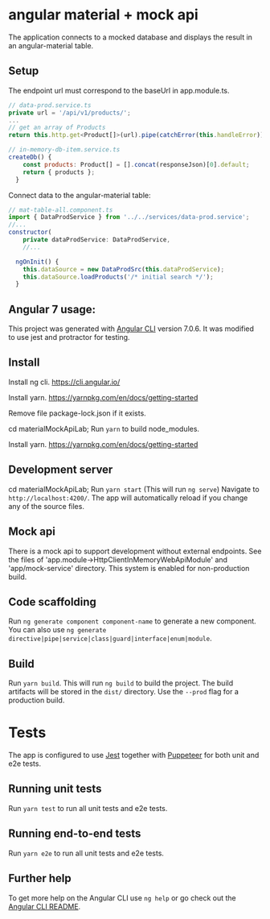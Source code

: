 # angular material + mock api

The application connects to a mocked database and displays the result in an angular-material table.

## Setup
The endpoint url must correspond to the baseUrl in app.module.ts.
```javascript
// data-prod.service.ts
private url = '/api/v1/products/';
...
// get an array of Products
return this.http.get<Product[]>(url).pipe(catchError(this.handleError));
```
```javascript
// in-memory-db-item.service.ts
createDb() {
    const products: Product[] = [].concat(responseJson)[0].default;
    return { products };
  }
```
Connect data to the angular-material table:
```javascript
// mat-table-all.component.ts
import { DataProdService } from '../../services/data-prod.service';
//...
constructor(
    private dataProdService: DataProdService,
    //...

  ngOnInit() {
    this.dataSource = new DataProdSrc(this.dataProdService);
    this.dataSource.loadProducts('/* initial search */');
  }
```


## Angular 7 usage:

This project was generated with [Angular CLI](https://github.com/angular/angular-cli) version 7.0.6.
It was modified to use jest and protractor for testing.


## Install
Install ng cli.
https://cli.angular.io/

Install yarn.
https://yarnpkg.com/en/docs/getting-started

Remove file package-lock.json if it exists.

cd materialMockApiLab;
Run `yarn` to build node_modules.

Install yarn.
https://yarnpkg.com/en/docs/getting-started

## Development server
cd materialMockApiLab;
Run `yarn start`
(This will run `ng serve`)
Navigate to `http://localhost:4200/`. The app will automatically reload if you change any of the source files.

## Mock api
There is a mock api to support development without external endpoints. See the files of 'app.module->HttpClientInMemoryWebApiModule' and 'app/mock-service' directory. This system is enabled for non-production build.

## Code scaffolding
Run `ng generate component component-name` to generate a new component. You can also use `ng generate directive|pipe|service|class|guard|interface|enum|module`.

## Build
Run `yarn build`.
This will run `ng build` to build the project. The build artifacts will be stored in the `dist/` directory. Use the `--prod` flag for a production build.

# Tests
The app is configured to use [Jest](https://jestjs.io/) together with [Puppeteer](https://developers.google.com/web/tools/puppeteer/) for both unit and e2e tests.

## Running unit tests
Run `yarn test` to run all unit tests and e2e tests. 

## Running end-to-end tests
Run `yarn e2e` to run all unit tests and e2e tests.

## Further help
To get more help on the Angular CLI use `ng help` or go check out the [Angular CLI README](https://github.com/angular/angular-cli/blob/master/README.md).
